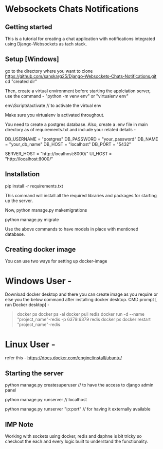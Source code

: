 # Websockets Chats Notifications



## Getting started

This is a tutorial for creating a chat application with notifications integrated using Django-Websockets as tach stack.

## Setup [Windows]

go to the directory where you want to clone
https://github.com/sanskarg25/Django-Websockets-Chats-Notifications.git
cd "created dir"

Then, create a virtual environment before starting the applciation server, use the command - 
"python -m venv env" or "virtualenv env"


env\Scripts\activate  // to activate the virtual env

Make sure you virtualenv is activated throughout.

You need to create a postgres database.
Also, create a .env file in main directory as of requirements.txt and include your related details - 


DB_USERNAME = "postgres"
DB_PASSWORD = "your_password"
DB_NAME = "your_db_name"
DB_HOST = "localhost"
DB_PORT = "5432"
 
SERVER_HOST = "http://localhost:8000/"
UI_HOST = "http://localhost:8000/"


## Installation

pip install -r requirements.txt

This command will install all the required libraries and packages for starting up the server.

Now,
python manage.py makemigrations

python manage.py migrate

Use the above commands to have models in place with mentioned database.

## Creating docker image

You can use two ways for setting up docker-image

# Windows User - 
Download docker desktop and there you can create image as you require or else you the below command after installing docker desktop.
CMD prompt [ run Docker desktop] -
> docker ps
> docker ps -al
> docker pull redis
> docker run -d --name "project_name"-redis -p 6379:6379 redis
> docker ps
> docker restart "project_name"-redis

# Linux User - 
refer this - https://docs.docker.com/engine/install/ubuntu/

## Starting the server

python manage.py createsuperuser  // to have the access to django admin panel

python manage.py runserver // localhost

python manage.py runserver "ip:port" // for having it externally available

## IMP Note
Working with sockets using docker, redis and daphne is bit tricky so checkout the each and every logic built to understand the functionality.

